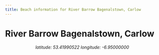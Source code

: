 ```yaml
---
title: Beach information for River Barrow Bagenalstown, Carlow
---
```

# River Barrow Bagenalstown, Carlow 

<div align="center"><i>latitude: 53.41990522 longitude: -6.95000000</i></div>